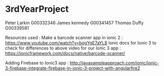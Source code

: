 # 3rdYearProject

Peter Larkin G00332346
James kennedy G00341457
Thomas Duffy G00339581

Resources used :
  Make a barcode scanner app in ionic 2 : https://www.youtube.com/watch?v=bogYgE7aYL8
  Ionic docs for Ionic 3 to check for differences to above video for our Ionic 3 app : https://ionicframework.com/docs/native/barcode-scanner/
  
  Adding Firebase to Ionic3 app : http://javasampleapproach.com/ionic/ionic-3-firebase-integrate-firebase-in-ionic-3-project-with-angularfire2
